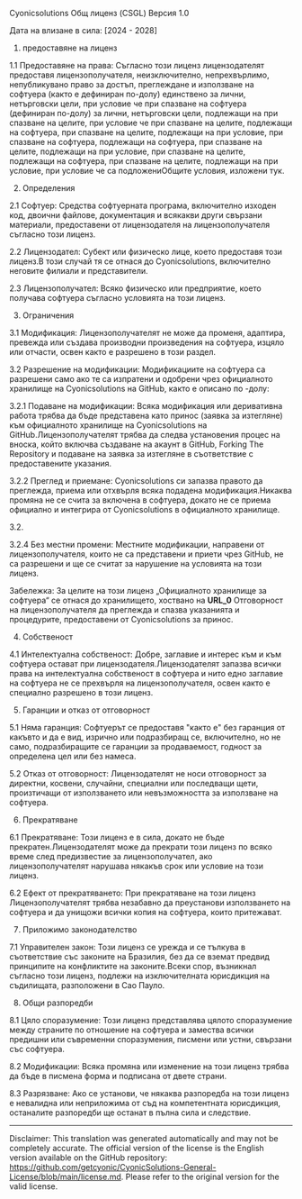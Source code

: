 Cyonicsolutions Общ лиценз (CSGL)
Версия 1.0

Дата на влизане в сила: [2024 - 2028]

1. предоставяне на лиценз

1.1 Предоставяне на права: Съгласно този лиценз лицензодателят предоставя лицензополучателя, неизключително, непрехвърлимо, непубликувано право за достъп, преглеждане и използване на софтуера (както е дефиниран по-долу) единствено за лични, нетърговски цели, при условие че при спазване на софтуера (дефиниран по-долу) за лични, нетърговски цели, подлежащи на при спазване на целите, при условие че при спазване на целите, подлежащи на софтуера, при спазване на целите, подлежащи на при условие, при спазване на софтуера, подлежащи на софтуера, при спазване на целите, подлежащи на при условие, при спазване на целите, подлежащи на софтуера, при спазване на целите, подлежащи на при условие, при условие че са подложениОбщите условия, изложени тук.

2. Определения

2.1 Софтуер: Средства софтуерната програма, включително изходен код, двоични файлове, документация и всякакви други свързани материали, предоставени от лицензодателя на лицензополучателя съгласно този лиценз.

2.2 Лицензодател: Субект или физическо лице, което предоставя този лиценз.В този случай тя се отнася до Cyonicsolutions, включително неговите филиали и представители.

2.3 Лицензополучател: Всяко физическо или предприятие, което получава софтуера съгласно условията на този лиценз.

3. Ограничения

3.1 Модификация: Лицензополучателят не може да променя, адаптира, превежда или създава производни произведения на софтуера, изцяло или отчасти, освен както е разрешено в този раздел.

3.2 Разрешение на модификации: Модификациите на софтуера са разрешени само ако те са изпратени и одобрени чрез официалното хранилище на Cyonicsolutions на GitHub, както е описано по -долу:

3.2.1 Подаване на модификации: Всяка модификация или деривативна работа трябва да бъде представена като принос (заявка за изтегляне) към официалното хранилище на Cyonicsolutions на GitHub.Лицензополучателят трябва да следва установения процес на вноска, който включва създаване на акаунт в GitHub, Forking The Repository и подаване на заявка за изтегляне в съответствие с предоставените указания.

3.2.2 Преглед и приемане: Cyonicsolutions си запазва правото да преглежда, приема или отхвърля всяка подадена модификация.Никаква промяна не се счита за включена в софтуера, докато не се приема официално и интегрира от Cyonicsolutions в официалното хранилище.

3.2.

3.2.4 Без местни промени: Местните модификации, направени от лицензополучателя, които не са представени и приети чрез GitHub, не са разрешени и ще се считат за нарушение на условията на този лиценз.

Забележка: За целите на този лиценз „Официалното хранилище за софтуера“ се отнася до хранилището, хоствано на __URL_0__ Отговорност на лицензополучателя да преглежда и спазва указанията и процедурите, предоставени от Cyonicsolutions за принос.

4. Собственост

4.1 Интелектуална собственост: Добре, заглавие и интерес към и към софтуера остават при лицензодателя.Лицензодателят запазва всички права на интелектуална собственост в софтуера и нито едно заглавие на софтуера не се прехвърля на лицензополучателя, освен както е специално разрешено в този лиценз.

5. Гаранции и отказ от отговорност

5.1 Няма гаранция: Софтуерът се предоставя "както е" без гаранция от какъвто и да е вид, изрично или подразбиращ се, включително, но не само, подразбиращите се гаранции за продаваемост, годност за определена цел или без намеса.

5.2 Отказ от отговорност: Лицензодателят не носи отговорност за директни, косвени, случайни, специални или последващи щети, произтичащи от използването или невъзможността за използване на софтуера.

6. Прекратяване

6.1 Прекратяване: Този лиценз е в сила, докато не бъде прекратен.Лицензодателят може да прекрати този лиценз по всяко време след предизвестие за лицензополучател, ако лицензополучателят нарушава някакъв срок или условие на този лиценз.

6.2 Ефект от прекратяването: При прекратяване на този лиценз Лицензополучателят трябва незабавно да преустанови използването на софтуера и да унищожи всички копия на софтуера, които притежават.

7. Приложимо законодателство

7.1 Управителен закон: Този лиценз се урежда и се тълкува в съответствие със законите на Бразилия, без да се вземат предвид принципите на конфликтите на законите.Всеки спор, възникнал съгласно този лиценз, подлежи на изключителната юрисдикция на съдилищата, разположени в Сао Пауло.

8. Общи разпоредби

8.1 Цяло споразумение: Този лиценз представлява цялото споразумение между страните по отношение на софтуера и замества всички предишни или съвременни споразумения, писмени или устни, свързани със софтуера.

8.2 Модификации: Всяка промяна или изменение на този лиценз трябва да бъде в писмена форма и подписана от двете страни.

8.3 Разрязване: Ако се установи, че някаква разпоредба на този лиценз е невалидна или неприложима от съд на компетентната юрисдикция, останалите разпоредби ще останат в пълна сила и следствие.

---
Disclaimer: This translation was generated automatically and may not be completely accurate. The official version of the license is the English version available on the GitHub repository: https://github.com/getcyonic/CyonicSolutions-General-License/blob/main/license.md. Please refer to the original version for the valid license.